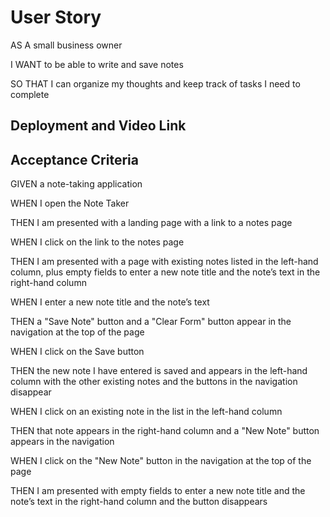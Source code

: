 # User Story


AS A small business owner


I WANT to be able to write and save notes


SO THAT I can organize my thoughts and keep track of tasks I need to complete




## Deployment and Video Link 




## Acceptance Criteria 



GIVEN a note-taking application


WHEN I open the Note Taker


THEN I am presented with a landing page with a link to a notes page


WHEN I click on the link to the notes page


THEN I am presented with a page with existing notes listed in the left-hand column, plus empty fields to enter a new note title and the note’s text in the right-hand column


WHEN I enter a new note title and the note’s text


THEN a "Save Note" button and a "Clear Form" button appear in the navigation at the top of the page


WHEN I click on the Save button


THEN the new note I have entered is saved and appears in the left-hand column with the other existing notes and the buttons in the navigation disappear


WHEN I click on an existing note in the list in the left-hand column


THEN that note appears in the right-hand column and a "New Note" button appears in the navigation


WHEN I click on the "New Note" button in the navigation at the top of the page


THEN I am presented with empty fields to enter a new note title and the note’s text in the right-hand column and the button disappears




